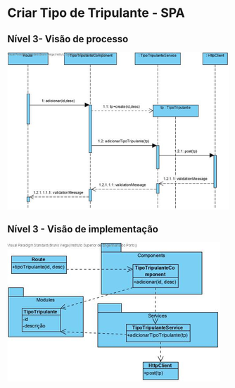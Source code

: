 # Criar Tipo de Tripulante - SPA

## Nível 3- Visão de processo

![CriarTipoTripulante](CriarTipoTripulanteSD.jpg)

## Nível 3 - Visão de implementação

![CriarTipoTripulante](CriarTipoTripulanteCD.jpg)